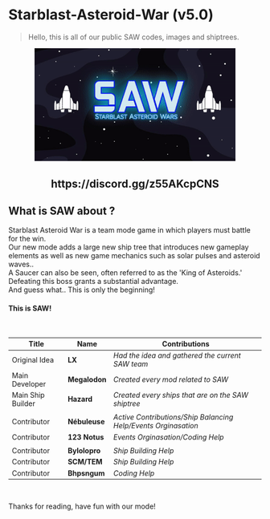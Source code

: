 # Starblast-Asteroid-War (v5.0)
> Hello, this is all of our public SAW codes, images and shiptrees.

<div align="center">
  <img src="https://raw.githubusercontent.com/TheGreatMegalodon/Starblast-Asteroid-War-public/main/images/SAWreadme.gif" alt="SAW_Banner" width="400">
  <h2 style="margin-top: 250;">https://discord.gg/z55AKcpCNS</h2>
</div>

##    What is SAW about ?
Starblast Asteroid War is a team mode game in which players must battle for the win.<br>
Our new mode adds a large new ship tree that introduces new gameplay elements as well as new game mechanics such as solar pulses and asteroid waves..<br>
A Saucer can also be seen, often referred to as the 'King of Asteroids.' Defeating this boss grants a substantial advantage.<br>
And guess what.. This is only the beginning!<br>
#### This is SAW!
<br>

| Title | Name | Contributions |
| --- | --- | --- |
| Original Idea | **LX** | _Had the idea and gathered the current SAW team_ |
| Main Developer | **Megalodon** | _Created every mod related to SAW_ |
| Main Ship Builder | **Hazard** | _Created every ships that are on the SAW shiptree_ |
|  |  |  |
| Contributor | **Nébuleuse** | _Active Contributions/Ship Balancing Help/Events Orginasation_ |
| Contributor | **123 Notus** | _Events Orginasation/Coding Help_ |
|  |  |  |
| Contributor | **Bylolopro** | _Ship Building Help_ |
| Contributor | **SCM/TEM** | _Ship Building Help_ |
| Contributor | **Bhpsngum** | _Coding Help_ |

<br>

Thanks for reading, have fun with our mode!
